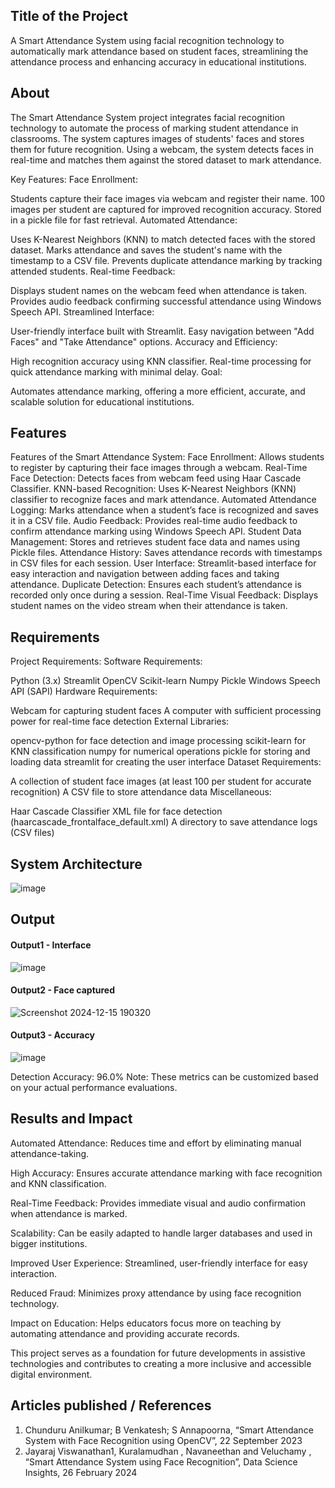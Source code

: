 ## Title of the Project
A Smart Attendance System using facial recognition technology to automatically mark attendance based on student faces, streamlining the attendance process and enhancing accuracy in educational institutions.

## About
The Smart Attendance System project integrates facial recognition technology to automate the process of marking student attendance in classrooms. The system captures images of students' faces and stores them for future recognition. Using a webcam, the system detects faces in real-time and matches them against the stored dataset to mark attendance.

Key Features:
Face Enrollment:

Students capture their face images via webcam and register their name.
100 images per student are captured for improved recognition accuracy.
Stored in a pickle file for fast retrieval.
Automated Attendance:

Uses K-Nearest Neighbors (KNN) to match detected faces with the stored dataset.
Marks attendance and saves the student's name with the timestamp to a CSV file.
Prevents duplicate attendance marking by tracking attended students.
Real-time Feedback:

Displays student names on the webcam feed when attendance is taken.
Provides audio feedback confirming successful attendance using Windows Speech API.
Streamlined Interface:

User-friendly interface built with Streamlit.
Easy navigation between "Add Faces" and "Take Attendance" options.
Accuracy and Efficiency:

High recognition accuracy using KNN classifier.
Real-time processing for quick attendance marking with minimal delay.
Goal:

Automates attendance marking, offering a more efficient, accurate, and scalable solution for educational institutions.
## Features
Features of the Smart Attendance System:
Face Enrollment: Allows students to register by capturing their face images through a webcam.
Real-Time Face Detection: Detects faces from webcam feed using Haar Cascade Classifier.
KNN-based Recognition: Uses K-Nearest Neighbors (KNN) classifier to recognize faces and mark attendance.
Automated Attendance Logging: Marks attendance when a student’s face is recognized and saves it in a CSV file.
Audio Feedback: Provides real-time audio feedback to confirm attendance marking using Windows Speech API.
Student Data Management: Stores and retrieves student face data and names using Pickle files.
Attendance History: Saves attendance records with timestamps in CSV files for each session.
User Interface: Streamlit-based interface for easy interaction and navigation between adding faces and taking attendance.
Duplicate Detection: Ensures each student’s attendance is recorded only once during a session.
Real-Time Visual Feedback: Displays student names on the video stream when their attendance is taken.


## Requirements
Project Requirements:
Software Requirements:

Python (3.x)
Streamlit
OpenCV
Scikit-learn
Numpy
Pickle
Windows Speech API (SAPI)
Hardware Requirements:

Webcam for capturing student faces
A computer with sufficient processing power for real-time face detection
External Libraries:

opencv-python for face detection and image processing
scikit-learn for KNN classification
numpy for numerical operations
pickle for storing and loading data
streamlit for creating the user interface
Dataset Requirements:

A collection of student face images (at least 100 per student for accurate recognition)
A CSV file to store attendance data
Miscellaneous:

Haar Cascade Classifier XML file for face detection (haarcascade_frontalface_default.xml)
A directory to save attendance logs (CSV files)

## System Architecture
<!--Embed the system architecture diagram as shown below-->
![image](https://github.com/user-attachments/assets/da9d502a-5ce9-4f99-b0ce-4088b43a764e)


## Output

<!--Embed the Output picture at respective places as shown below as shown below-->
#### Output1 - Interface
![image](https://github.com/user-attachments/assets/86acdf2d-80b6-4091-9185-1aee5c216411)


#### Output2 - Face captured
![Screenshot 2024-12-15 190320](https://github.com/user-attachments/assets/859d9541-7d84-4dd6-bcb6-749f69d6763c)


#### Output3 - Accuracy
![image](https://github.com/user-attachments/assets/35d22f39-fa9f-43b4-a9b7-40321eba3f58)

Detection Accuracy: 96.0%
Note: These metrics can be customized based on your actual performance evaluations.


## Results and Impact
<!--Give the results and impact as shown below-->
Automated Attendance: Reduces time and effort by eliminating manual attendance-taking.

High Accuracy: Ensures accurate attendance marking with face recognition and KNN classification.

Real-Time Feedback: Provides immediate visual and audio confirmation when attendance is marked.

Scalability: Can be easily adapted to handle larger databases and used in bigger institutions.

Improved User Experience: Streamlined, user-friendly interface for easy interaction.

Reduced Fraud: Minimizes proxy attendance by using face recognition technology.

Impact on Education: Helps educators focus more on teaching by automating attendance and providing accurate records.

This project serves as a foundation for future developments in assistive technologies and contributes to creating a more inclusive and accessible digital environment.

## Articles published / References
1. Chunduru Anilkumar; B Venkatesh; S Annapoorna, “Smart Attendance System with Face Recognition using OpenCV”, 22 September 2023
2. Jayaraj Viswanathan1, Kuralamudhan , Navaneethan and Veluchamy , “Smart Attendance System using Face Recognition”, Data Science Insights,  26 February 2024




